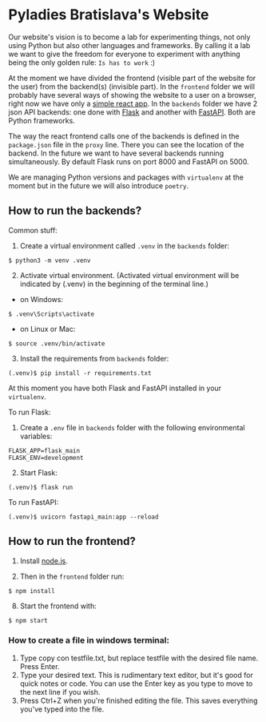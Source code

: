 # Pyladies Bratislava's Website

Our website's vision is to become a lab for experimenting things, not only using Python but also other languages and frameworks.
By calling it a lab we want to give the freedom for everyone to experiment with anything being the only
golden rule: `Is has to work` :)

At the moment we have divided the frontend (visible part of the website for the user) from the backend(s) (invisible part).
In the `frontend` folder we will probably have several ways of showing the website to a user on a browser, right now
we have only a [simple react app](frontend/react.md).
In the `backends` folder we have 2 json API backends: one done with [Flask](https://flask.palletsprojects.com/en/1.1.x/)
and another with [FastAPI](https://fastapi.tiangolo.com/). Both are Python frameworks.

The way the react frontend calls one of the backends is defined in the `package.json` file in the `proxy` line.
There you can see the location of the backend. In the future we want to have several backends running simultaneously.
By default Flask runs on port 8000 and FastAPI on 5000.

We are managing Python versions and packages with `virtualenv` at the moment but in the future we will also introduce `poetry`.

## How to run the backends?

Common stuff:

1. Create a virtual environment called `.venv` in the `backends` folder:
~~~
$ python3 -m venv .venv
~~~
2. Activate virtual environment. (Activated virtual environment will be indicated by (.venv) in the beginning of the terminal line.)
 - on Windows:
~~~
$ .venv\Scripts\activate
~~~
 - on Linux or Mac:
~~~
$ source .venv/bin/activate
~~~
3. Install the requirements from `backends` folder:
~~~
(.venv)$ pip install -r requirements.txt
~~~
At this moment you have both Flask and FastAPI installed in your `virtualenv`.

To run Flask:
1. Create a `.env` file in `backends` folder with the following environmental variables:
~~~
FLASK_APP=flask_main
FLASK_ENV=development
~~~
2. Start Flask:
~~~
(.venv)$ flask run
~~~

To run FastAPI:
~~~
(.venv)$ uvicorn fastapi_main:app --reload
~~~ 

## How to run the frontend?

1. Install [node.js](https://nodejs.org/en/download/).

2. Then in the `frontend` folder run:
~~~
$ npm install
~~~

8. Start the frontend with:
~~~
$ npm start
~~~

### How to create a file in windows terminal:

1. Type copy con testfile.txt, but replace testfile with the desired file name. Press Enter.
2. Type your desired text. This is rudimentary text editor, but it's good for quick notes or code. You can use the Enter key as you type to move to the next line if you wish.
3. Press Ctrl+Z when you're finished editing the file. This saves everything you've typed into the file.